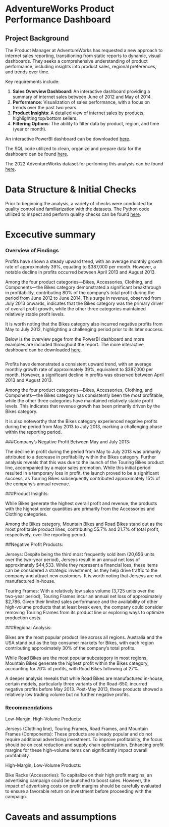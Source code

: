 # AdventureWorks Product Performance Dashboard
## Project Background

The Product Manager at AdventureWorks has requested a new approach to internet sales reporting, transitioning from static reports to dynamic, visual dashboards. They seeks a comprehensive understanding of product performance, including insights into product sales, regional preferences, and trends over time.

Key requirements include:

1. **Sales Overview Dashboard**: An interactive dashboard providing a summary of internet sales between June of 2012 and May of 2014.
2. **Performance**: Visualization of sales performance, with a focus on trends over the past two years.
3. **Product Insights**: A detailed view of internet sales by products, highlighting top/bottom sellers.
4. **Filtering Options**: The ability to filter data by product, region, and time (year or month).

An interactive PowerBI dashboard can be downloaded [here]().

The SQL code utilized to clean, organize and prepare data for the dashboard can be found [here](https://github.com/QuinnNgo97/Project-AdventureWorks-Sales-Performance/blob/51f055ad11856f4aa0e4d5948b10530b33932f65/AdventureWorks%20Products%20Analysis.sql).

The 2022 AdventureWorks dataset for perfoming this analysis can be found [here](https://learn.microsoft.com/en-us/sql/samples/adventureworks-install-configure?view=sql-server-ver16&tabs=ssms).

# Data Structure & Initial Checks

Prior to beginning the analysis, a variety of checks were conducted for quality control and familiarization with the datasets. The Python code utilized to inspect and perform quality checks can be found [here](https://github.com/QuinnNgo97/Project-AdventureWorks-Sales-Performance/blob/51f055ad11856f4aa0e4d5948b10530b33932f65/AdventureWorks%20Products%20Analysis.sql).

# Excecutive summary

### Overview of Findings

Profits have shown a steady upward trend, with an average monthly growth rate of approximately 39%, equating to $387,000 per month. However, a notable decline in profits occurred between April 2013 and August 2013.

Among the four product categories—Bikes, Accessories, Clothing, and Components—the Bikes category demonstrated a significant breakthrough in profitability, contributing 80% of the company’s total profit during the period from June 2012 to June 2014. This surge in revenue, observed from July 2013 onwards, indicates that the Bikes category was the primary driver of overall profit growth, while the other three categories maintained relatively stable profit levels.

It is worth noting that the Bikes category also incurred negative profits from May to July 2012, highlighting a challenging period prior to its later success.

Below is the overview page from the PowerBI dashboard and more examples are included throughout the report. The more interactive dashboard can be downloaded [here]().

<div align="center">
  <img src="">
</div>

Profits have demonstrated a consistent upward trend, with an average monthly growth rate of approximately 39%, equivalent to $387,000 per month. However, a significant decline in profits was observed between April 2013 and August 2013.

Among the four product categories—Bikes, Accessories, Clothing, and Components—the Bikes category has consistently been the most profitable, while the other three categories have maintained relatively stable profit levels. This indicates that revenue growth has been primarily driven by the Bikes category.

It is also noteworthy that the Bikes category experienced negative profits during the period from May 2013 to July 2013, marking a challenging phase within the reporting period.

###Company’s Negative Profit Between May and July 2013:

The decline in profit during the period from May to July 2013 was primarily attributed to a decrease in profitability within the Bikes category. Further analysis reveals that this was due to the launch of the Touring Bikes product line, accompanied by a major sales promotion. While this initial period resulted in a temporary loss in profit, the launch proved to be a significant success, as Touring Bikes subsequently contributed approximately 15% of the company’s annual revenue.

###Product Insights:

While Bikes generate the highest overall profit and revenue, the products with the highest order quantities are primarily from the Accessories and Clothing categories.

Among the Bikes category, Mountain Bikes and Road Bikes stand out as the most profitable product lines, contributing 55.7% and 21.7% of total profit, respectively, over the reporting period.

##Negative Profit Products:

Jerseys: Despite being the third most frequently sold item (20,656 units over the two-year period), Jerseys result in an annual net loss of approximately $44,533. While they represent a financial loss, these items can be considered a strategic investment, as they help drive traffic to the company and attract new customers. It is worth noting that Jerseys are not manufactured in-house.

Touring Frames: With a relatively low sales volume (3,725 units over the two-year period), Touring Frames incur an annual net loss of approximately $2,786. Given their limited sales performance and the availability of other high-volume products that at least break even, the company could consider removing Touring Frames from its product line or exploring ways to optimize production costs.

###Regional Analysis:

Bikes are the most popular product line across all regions. Australia and the USA stand out as the top consumer markets for Bikes, with each region contributing approximately 30% of the company’s total profits.

While Road Bikes are the most popular subcategory in most regions, Mountain Bikes generate the highest profit within the Bikes category, accounting for 70% of profits, with Road Bikes following at 27%.

A deeper analysis reveals that while Road Bikes are manufactured in-house, certain models, particularly three variants of the Road-650, incurred negative profits before May 2013. Post-May 2013, these products showed a relatively low trading volume but no further negative profits.
### Recommendations

Low-Margin, High-Volume Products:

Jerseys (Clothing line), Touring Frames, Road Frames, and Mountain Frames (Components): These products are already popular and do not require additional advertising investment. To improve profitability, the focus should be on cost reduction and supply chain optimization. Enhancing profit margins for these high-volume items can significantly impact overall profitability.

High-Margin, Low-Volume Products:

Bike Racks (Accessories): To capitalize on their high profit margins, an advertising campaign could be launched to boost sales. However, the impact of advertising costs on profit margins should be carefully evaluated to ensure a favorable return on investment before proceeding with the campaign.

# Caveats and assumptions

